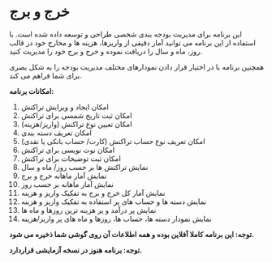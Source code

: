 # خرج و برج

این برنامه برای مدیریت بودجه بندی شخصی طراحی و توسعه داده شده است. با استفاده از این برنامه می توانید آمار دقیقی از واریزها، هزینه ها و مخارج خود در قالب روز، ماه و سال را دریافت نموده و خرج و برج خود را مدیریت کنید.

همچنین برنامه با در اختیار قرار دادن نمودارهای مختلف مدیریت بودجه را به شکل بصری برای شما فراهم می کند.

**امکانات برنامه:**

1. امکان ایجاد و ویرایش تراکنش
2. امکان ثبت تاریخ شمسی برای تراکنش
3. امکان تعیین نوع تراکنش (واریز/هزینه)
4. امکان تعریف دسته بندی
5. امکان تعریف نوع حساب تراکنش (کارت/ حساب بانکی یا نقدی)
6. امکان نوت نویسی برای تراکنش
7. امکان ثبت توضیحات برای تراکنش
8. نمایش تراکنش ها بر حسب روز/ ماه و سال
9. نمایش آمار ماهانه خرج و برج
10. نمایش آمار ماهانه بر حسب روز
11. نمایش آمار کل خرج و برج به تفکیک واریز و هزینه
12. نمایش دسته ها و حساب های پر استفاده به تفکیک واریز و هزینه
13. نمایش پر درآمد و پر هزینه ترین روزها و ماه ها
14. نمایش نمودار دسته ها، حساب ها، روزها و ماه های پر واریز/هزینه

**توجه: این برنامه کاملا آفلاین بوده و همه اطلاعات آن روی گوشی شما ذخیره می شود.**

**توجه: برنامه هنوز در نسخه آزمایشی قراردارد.**
